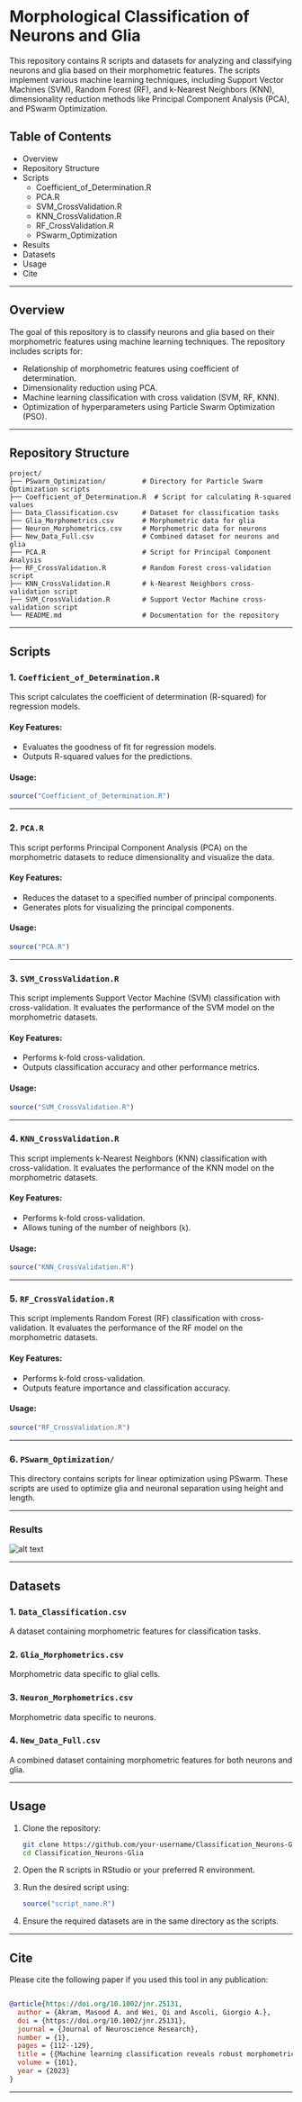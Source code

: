 # Morphological Classification of Neurons and Glia

This repository contains R scripts and datasets for analyzing and classifying neurons and glia based on their morphometric features. The scripts implement various machine learning techniques, including Support Vector Machines (SVM), Random Forest (RF), and k-Nearest Neighbors (KNN), dimensionality reduction methods like Principal Component Analysis (PCA), and PSwarm Optimization.

## Table of Contents
- Overview
- Repository Structure
- Scripts
  - Coefficient_of_Determination.R
  - PCA.R
  - SVM_CrossValidation.R
  - KNN_CrossValidation.R  
  - RF_CrossValidation.R 
  - PSwarm_Optimization
- Results
- Datasets
- Usage
- Cite

---

## Overview

The goal of this repository is to classify neurons and glia based on their morphometric features using machine learning techniques. The repository includes scripts for:
- Relationship of morphometric features using coefficient of determination.
- Dimensionality reduction using PCA.
- Machine learning classification with cross validation (SVM, RF, KNN).
- Optimization of hyperparameters using Particle Swarm Optimization (PSO).

---

## Repository Structure

```
project/
├── PSwarm_Optimization/         # Directory for Particle Swarm Optimization scripts
├── Coefficient_of_Determination.R  # Script for calculating R-squared values
├── Data_Classification.csv      # Dataset for classification tasks
├── Glia_Morphometrics.csv       # Morphometric data for glia
├── Neuron_Morphometrics.csv     # Morphometric data for neurons
├── New_Data_Full.csv            # Combined dataset for neurons and glia
├── PCA.R                        # Script for Principal Component Analysis
├── RF_CrossValidation.R         # Random Forest cross-validation script
├── KNN_CrossValidation.R        # k-Nearest Neighbors cross-validation script
├── SVM_CrossValidation.R        # Support Vector Machine cross-validation script
└── README.md                    # Documentation for the repository
```

---

## Scripts

### 1. `Coefficient_of_Determination.R`
This script calculates the coefficient of determination (R-squared) for regression models.

#### Key Features:
- Evaluates the goodness of fit for regression models.
- Outputs R-squared values for the predictions.

#### Usage:
```r
source("Coefficient_of_Determination.R")
```

---

### 2. `PCA.R`
This script performs Principal Component Analysis (PCA) on the morphometric datasets to reduce dimensionality and visualize the data.

#### Key Features:
- Reduces the dataset to a specified number of principal components.
- Generates plots for visualizing the principal components.

#### Usage:
```r
source("PCA.R")
```

---

### 3. `SVM_CrossValidation.R`
This script implements Support Vector Machine (SVM) classification with cross-validation. It evaluates the performance of the SVM model on the morphometric datasets.

#### Key Features:
- Performs k-fold cross-validation.
- Outputs classification accuracy and other performance metrics.

#### Usage:
```r
source("SVM_CrossValidation.R")
```

---

### 4. `KNN_CrossValidation.R`
This script implements k-Nearest Neighbors (KNN) classification with cross-validation. It evaluates the performance of the KNN model on the morphometric datasets.

#### Key Features:
- Performs k-fold cross-validation.
- Allows tuning of the number of neighbors (`k`).

#### Usage:
```r
source("KNN_CrossValidation.R")
```

---

### 5. `RF_CrossValidation.R`
This script implements Random Forest (RF) classification with cross-validation. It evaluates the performance of the RF model on the morphometric datasets.

#### Key Features:
- Performs k-fold cross-validation.
- Outputs feature importance and classification accuracy.

#### Usage:
```r
source("RF_CrossValidation.R")
```

---

### 6. `PSwarm_Optimization/`
This directory contains scripts for linear optimization using PSwarm. 
These scripts are used to optimize glia and neuronal separation using height and length.

---

### Results
![alt text](ROC_Curve.png)

---

## Datasets

### 1. `Data_Classification.csv`
A dataset containing morphometric features for classification tasks.

### 2. `Glia_Morphometrics.csv`
Morphometric data specific to glial cells.

### 3. `Neuron_Morphometrics.csv`
Morphometric data specific to neurons.

### 4. `New_Data_Full.csv`
A combined dataset containing morphometric features for both neurons and glia.

---

## Usage

1. Clone the repository:
   ```bash
   git clone https://github.com/your-username/Classification_Neurons-Glia.git
   cd Classification_Neurons-Glia
   ```

2. Open the R scripts in RStudio or your preferred R environment.

3. Run the desired script using:
   ```r
   source("script_name.R")
   ```

4. Ensure the required datasets are in the same directory as the scripts.

---

## Cite

Please cite the following paper if you used this tool in any publication:

```BibTex

@article{https://doi.org/10.1002/jnr.25131,
  author = {Akram, Masood A. and Wei, Qi and Ascoli, Giorgio A.},
  doi = {https://doi.org/10.1002/jnr.25131},
  journal = {Journal of Neuroscience Research},
  number = {1},
  pages = {112--129},
  title = {{Machine learning classification reveals robust morphometric biomarker of glial and neuronal arbors}},
  volume = {101},
  year = {2023}
}

```
---
